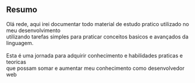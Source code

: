 ## Resumo
 Olá rede, aqui irei documentar todo material de estudo pratico utilizado no meu desenvolvimento<br>utilizando tarefas simples para praticar conceitos basicos e avançados da linguagem.<br>
<br>
Esta é uma jornada para adquirir conhecimento e habilidades praticas e teoricas<br>que possam somar e aumentar meu conhecimento como desenvolvedor web